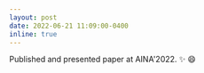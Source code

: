 ```yaml
---
layout: post
date: 2022-06-21 11:09:00-0400
inline: true
---
```


Published and presented paper at AINA'2022. :sparkles: :smile:
